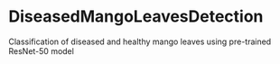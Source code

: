 # DiseasedMangoLeavesDetection
Classification of diseased and healthy mango leaves using pre-trained ResNet-50 model
